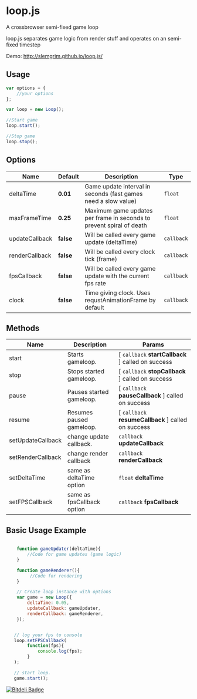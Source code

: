 loop.js
=======

A crossbrowser semi-fixed game loop

loop.js separates game logic from render stuff and operates on an semi-fixed timestep

Demo: http://slemgrim.github.io/loop.js/

Usage
------------------------

```javascript
var options = {
    //your options
};

var loop = new Loop();

//Start game
loop.start();

//Stop game
loop.stop();
```

Options
------------------------

| Name            | Default     | Description                                                          | Type       |
| --------------- | ----------- | -------------------------------------------------------------------- | ---------- |
| deltaTime       | **0.01**    | Game update interval in seconds (fast games need a slow value)       | `float`    |
| maxFrameTime    | **0.25**    | Maximum game updates per frame in seconds to prevent spiral of death | `float`    |
| updateCallback  | **false**   | Will be called every game update (deltaTime)                         | `callback` |
| renderCallback  | **false**   | Will be called every clock tick (frame)                              | `callback` |
| fpsCallback     | **false**   | Will be called every game update with the current fps rate           | `callback` |
| clock           | **false**   | Time giving clock. Uses requstAnimationFrame by default              | `callback` |


Methods
------------------------
| Name              | Description                 | Params                                                    |
| ----------------- | --------------------------- | --------------------------------------------------------- |
| start             | Starts gameloop.            | \[ `callback` **startCallback** \] called on success      |
| stop              | Stops started gameloop.     | \[ `callback` **stopCallback** \] called on success       |
| pause             | Pauses started gameloop.    | \[ `callback` **pauseCallback** \] called on success      |
| resume            | Resumes paused gameloop.    | \[ `callback` **resumeCallback** \] called on success     |
| setUpdateCallback | change update callback.     | `callback` **updateCallback**                             |
| setRenderCallback | change render callback      | `callback` **renderCallback**                             |
| setDeltaTime      | same as deltaTime option    | `float` **deltaTime**                                     |
| setFPSCallback    | same as fpsCallback  option | `callback` **fpsCallback**                                |

Basic Usage Example
------------------------

```javascript

    function gameUpdater(deltaTime){
        //Code for game updates (game logic)
    }

    function gameRenderer(){
         //Code for rendering
    }

    // Create loop instance with options
    var game = new Loop({
        deltaTime: 0.05,
        updateCallback: gameUpdater,
        renderCallback: gameRenderer,
    });


   // log your fps to console
   loop.setFPSCallback(
        function(fps){
            console.log(fps);
        }
   );

   // start loop.
   game.start();

```




[![Bitdeli Badge](https://d2weczhvl823v0.cloudfront.net/Slemgrim/loop.js/trend.png)](https://bitdeli.com/free "Bitdeli Badge")

